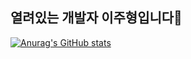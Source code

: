 ## 열려있는 개발자 이주형입니다👯

[![Anurag's GitHub stats](https://github-readme-stats.vercel.app/api?username=22JH)](https://github.com/anuraghazra/github-readme-stats)
